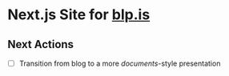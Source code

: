 # Next.js Site for [blp.is](https://blp.is)

## Next Actions

- [ ] Transition from blog to a more _documents_-style presentation
